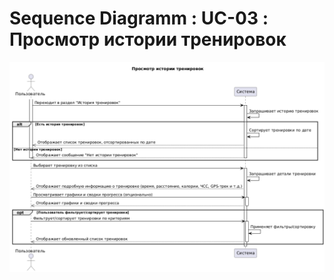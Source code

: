 # Sequence Diagramm : UC-03 : Просмотр истории тренировок

![Sequence Diagramm : UC-03 : Просмотр истории тренировок](seq3.png)
